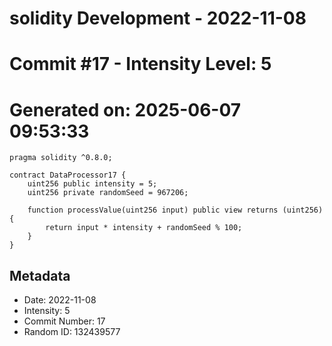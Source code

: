 ﻿# solidity Development - 2022-11-08
# Commit #17 - Intensity Level: 5
# Generated on: 2025-06-07 09:53:33
```solidity
pragma solidity ^0.8.0;

contract DataProcessor17 {
    uint256 public intensity = 5;
    uint256 private randomSeed = 967206;

    function processValue(uint256 input) public view returns (uint256) {
        return input * intensity + randomSeed % 100;
    }
}
```
## Metadata
- Date: 2022-11-08
- Intensity: 5
- Commit Number: 17
- Random ID: 132439577
